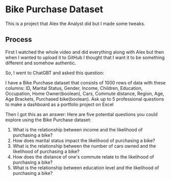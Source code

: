 # Bike Purchase Dataset
This is a project that Alex the Analyst did but I made some tweaks.

## Process
First I watched the whole video and did everything along with Alex but then when I wanted to upload it to GitHub I thought that I want it to be something different and somehow authentic. 

So, I went to ChatGBT and asked this question:

I have a Bike Purchase dataset that consists of 1000 rows of data with these columns:
ID, Marital Status, Gender, Income, Children, Education, Occupation, Home Owner(boolean), Cars, Commute distance, Region, Age, Age Brackets, Purchased bike(boolean).
Ask up to 5 professional questions to make a dashboard as a portfolio project on Excel 

Then I got this as an answer:
Here are five potential questions you could explore using the Bike Purchase dataset:

1. What is the relationship between income and the likelihood of purchasing a bike?
2. How does marital status impact the likelihood of purchasing a bike?
3. What is the relationship between the number of cars owned and the likelihood of purchasing a bike?
4. How does the distance of one's commute relate to the likelihood of purchasing a bike?
5. What is the relationship between education level and the likelihood of purchasing a bike?
